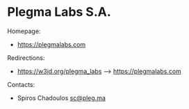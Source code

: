 # Plegma Labs S.A.


Homepage:
* https://plegmalabs.com

Redirections:
* https://w3id.org/plegma_labs --> https://plegmalabs.com

Contacts: 
* Spiros Chadoulos <sc@pleg.ma>
